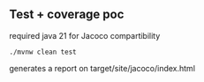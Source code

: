 ## Test + coverage poc

required java 21 for Jacoco compartibility

`./mvnw clean test`

generates a report on target/site/jacoco/index.html